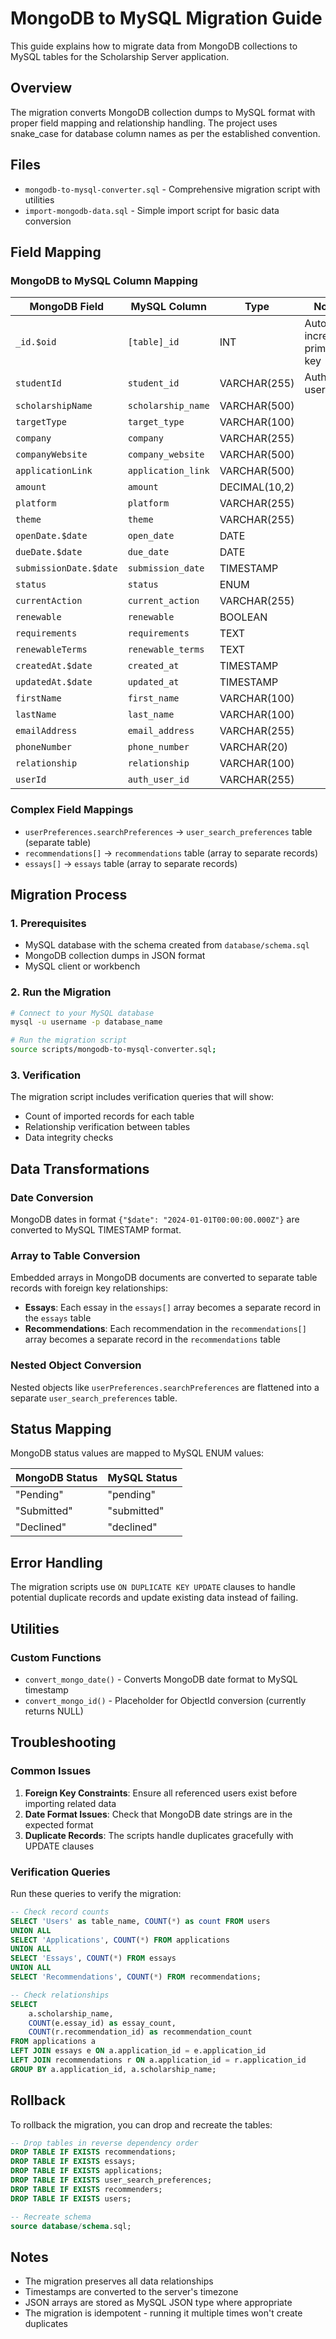 # MongoDB to MySQL Migration Guide

This guide explains how to migrate data from MongoDB collections to MySQL tables for the Scholarship Server application.

## Overview

The migration converts MongoDB collection dumps to MySQL format with proper field mapping and relationship handling. The project uses snake_case for database column names as per the established convention.

## Files

- `mongodb-to-mysql-converter.sql` - Comprehensive migration script with utilities
- `import-mongodb-data.sql` - Simple import script for basic data conversion

## Field Mapping

### MongoDB to MySQL Column Mapping

| MongoDB Field | MySQL Column | Type | Notes |
|---------------|--------------|------|-------|
| `_id.$oid` | `[table]_id` | INT | Auto-increment primary key |
| `studentId` | `student_id` | VARCHAR(255) | Auth0 user ID |
| `scholarshipName` | `scholarship_name` | VARCHAR(500) | |
| `targetType` | `target_type` | VARCHAR(100) | |
| `company` | `company` | VARCHAR(255) | |
| `companyWebsite` | `company_website` | VARCHAR(500) | |
| `applicationLink` | `application_link` | VARCHAR(500) | |
| `amount` | `amount` | DECIMAL(10,2) | |
| `platform` | `platform` | VARCHAR(255) | |
| `theme` | `theme` | VARCHAR(255) | |
| `openDate.$date` | `open_date` | DATE | |
| `dueDate.$date` | `due_date` | DATE | |
| `submissionDate.$date` | `submission_date` | TIMESTAMP | |
| `status` | `status` | ENUM | |
| `currentAction` | `current_action` | VARCHAR(255) | |
| `renewable` | `renewable` | BOOLEAN | |
| `requirements` | `requirements` | TEXT | |
| `renewableTerms` | `renewable_terms` | TEXT | |
| `createdAt.$date` | `created_at` | TIMESTAMP | |
| `updatedAt.$date` | `updated_at` | TIMESTAMP | |
| `firstName` | `first_name` | VARCHAR(100) | |
| `lastName` | `last_name` | VARCHAR(100) | |
| `emailAddress` | `email_address` | VARCHAR(255) | |
| `phoneNumber` | `phone_number` | VARCHAR(20) | |
| `relationship` | `relationship` | VARCHAR(100) | |
| `userId` | `auth_user_id` | VARCHAR(255) | |

### Complex Field Mappings

- `userPreferences.searchPreferences` → `user_search_preferences` table (separate table)
- `recommendations[]` → `recommendations` table (array to separate records)
- `essays[]` → `essays` table (array to separate records)

## Migration Process

### 1. Prerequisites

- MySQL database with the schema created from `database/schema.sql`
- MongoDB collection dumps in JSON format
- MySQL client or workbench

### 2. Run the Migration

```bash
# Connect to your MySQL database
mysql -u username -p database_name

# Run the migration script
source scripts/mongodb-to-mysql-converter.sql;
```

### 3. Verification

The migration script includes verification queries that will show:
- Count of imported records for each table
- Relationship verification between tables
- Data integrity checks

## Data Transformations

### Date Conversion
MongoDB dates in format `{"$date": "2024-01-01T00:00:00.000Z"}` are converted to MySQL TIMESTAMP format.

### Array to Table Conversion
Embedded arrays in MongoDB documents are converted to separate table records with foreign key relationships:

- **Essays**: Each essay in the `essays[]` array becomes a separate record in the `essays` table
- **Recommendations**: Each recommendation in the `recommendations[]` array becomes a separate record in the `recommendations` table

### Nested Object Conversion
Nested objects like `userPreferences.searchPreferences` are flattened into a separate `user_search_preferences` table.

## Status Mapping

MongoDB status values are mapped to MySQL ENUM values:

| MongoDB Status | MySQL Status |
|----------------|--------------|
| "Pending" | "pending" |
| "Submitted" | "submitted" |
| "Declined" | "declined" |

## Error Handling

The migration scripts use `ON DUPLICATE KEY UPDATE` clauses to handle potential duplicate records and update existing data instead of failing.

## Utilities

### Custom Functions

- `convert_mongo_date()` - Converts MongoDB date format to MySQL timestamp
- `convert_mongo_id()` - Placeholder for ObjectId conversion (currently returns NULL)

## Troubleshooting

### Common Issues

1. **Foreign Key Constraints**: Ensure all referenced users exist before importing related data
2. **Date Format Issues**: Check that MongoDB date strings are in the expected format
3. **Duplicate Records**: The scripts handle duplicates gracefully with UPDATE clauses

### Verification Queries

Run these queries to verify the migration:

```sql
-- Check record counts
SELECT 'Users' as table_name, COUNT(*) as count FROM users
UNION ALL
SELECT 'Applications', COUNT(*) FROM applications
UNION ALL
SELECT 'Essays', COUNT(*) FROM essays
UNION ALL
SELECT 'Recommendations', COUNT(*) FROM recommendations;

-- Check relationships
SELECT 
    a.scholarship_name,
    COUNT(e.essay_id) as essay_count,
    COUNT(r.recommendation_id) as recommendation_count
FROM applications a
LEFT JOIN essays e ON a.application_id = e.application_id
LEFT JOIN recommendations r ON a.application_id = r.application_id
GROUP BY a.application_id, a.scholarship_name;
```

## Rollback

To rollback the migration, you can drop and recreate the tables:

```sql
-- Drop tables in reverse dependency order
DROP TABLE IF EXISTS recommendations;
DROP TABLE IF EXISTS essays;
DROP TABLE IF EXISTS applications;
DROP TABLE IF EXISTS user_search_preferences;
DROP TABLE IF EXISTS recommenders;
DROP TABLE IF EXISTS users;

-- Recreate schema
source database/schema.sql;
```

## Notes

- The migration preserves all data relationships
- Timestamps are converted to the server's timezone
- JSON arrays are stored as MySQL JSON type where appropriate
- The migration is idempotent - running it multiple times won't create duplicates 